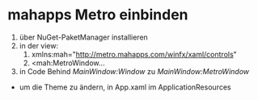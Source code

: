 # mahapps Metro einbinden

1. über NuGet-PaketManager installieren
2. in der view:
   1.   xmlns:mah="http://metro.mahapps.com/winfx/xaml/controls"
   2. <mah:MetroWindow...
3. in Code Behind *MainWindow:Window* zu *MainWindow:MetroWindow*

- um die Theme zu ändern, in App.xaml im ApplicationResources             <ResourceDictionary Source="pack://application:,,,/MahApps.Metro;component/Styles/Themes/Light.Steel.xaml" />     